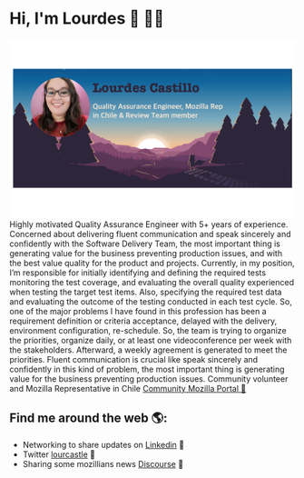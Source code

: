 # Hi, I'm Lourdes 👋 👩‍💻
<img src="https://github.com/lourcastillo/lourcastillo/blob/master/readmegithublca.png" alt="banner that says Lourdes Castillo - quality assurance engineer, mozilla rep in Chile and review team member alongside a cartoon illustration of Lourdes">	
Highly motivated Quality Assurance Engineer with 5+ years of experience. Concerned about delivering fluent communication and speak sincerely and confidently with the Software Delivery Team, the most important thing is generating value for the business preventing production issues, and with the best value quality for the product and projects. Currently, in my position, I’m responsible for initially identifying and defining the required tests monitoring the test coverage, and evaluating the overall quality experienced when testing the target test items. Also, specifying the required test data and evaluating the outcome of the testing conducted in each test cycle. So, one of the major problems I have found in this profession has been a requirement definition or criteria acceptance, delayed with the delivery, environment configuration, re-schedule. So, the team is trying to organize the priorities, organize daily, or at least one videoconference per week with the stakeholders. Afterward, a weekly agreement is generated to meet the priorities. Fluent communication is crucial like speak sincerely and confidently in this kind of problem, the most important thing is generating value for the business preventing production issues. Community volunteer and Mozilla Representative in Chile <a href="https://community.mozilla.org/people/lourcastillo/">Community Mozilla Portal 🌟</a>

## Find me around the web 🌎:
- Networking to share updates on <a href="https://www.linkedin.com/in/lourcastillo/">Linkedin</a> 💼
- Twitter <a href="https://www.twitter.com/lourcastle"> lourcastle</a> 💬
- Sharing some mozillians news <a href="https://discourse.mozilla.org/u/lourcastillo/summary">Discourse</a> 🔭
